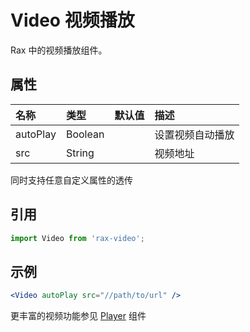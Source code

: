 # Video 视频播放

Rax 中的视频播放组件。

## 属性

| 名称       | 类型      | 默认值  | 描述       |
| :------- | :------ | :--- | :------- |
| autoPlay | Boolean |      | 设置视频自动播放 |
| src      | String  |      | 视频地址     |

同时支持任意自定义属性的透传

## 引用

```jsx
import Video from 'rax-video';
```

## 示例

```jsx
<Video autoPlay src="//path/to/url" />
```

更丰富的视频功能参见 [Player](/guide/player) 组件